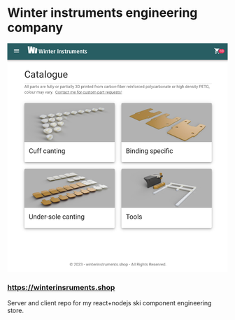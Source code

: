 # Winter instruments engineering company

![Screenshot](screenshot.png)

### https://winterinsruments.shop

Server and client repo for my react+nodejs ski component engineering store. 
